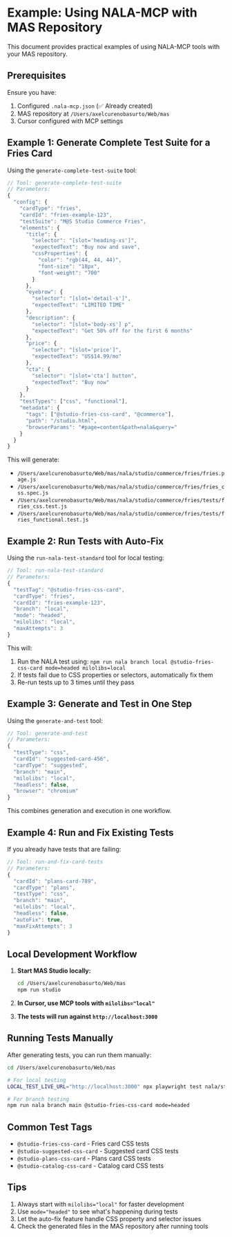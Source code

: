 # Example: Using NALA-MCP with MAS Repository

This document provides practical examples of using NALA-MCP tools with your MAS repository.

## Prerequisites

Ensure you have:
1. Configured `.nala-mcp.json` (✅ Already created)
2. MAS repository at `/Users/axelcurenobasurto/Web/mas`
3. Cursor configured with MCP settings

## Example 1: Generate Complete Test Suite for a Fries Card

Using the `generate-complete-test-suite` tool:

```javascript
// Tool: generate-complete-test-suite
// Parameters:
{
  "config": {
    "cardType": "fries",
    "cardId": "fries-example-123",
    "testSuite": "M@S Studio Commerce Fries",
    "elements": {
      "title": {
        "selector": "[slot='heading-xs']",
        "expectedText": "Buy now and save",
        "cssProperties": {
          "color": "rgb(44, 44, 44)",
          "font-size": "18px",
          "font-weight": "700"
        }
      },
      "eyebrow": {
        "selector": "[slot='detail-s']",
        "expectedText": "LIMITED TIME"
      },
      "description": {
        "selector": "[slot='body-xs'] p",
        "expectedText": "Get 50% off for the first 6 months"
      },
      "price": {
        "selector": "[slot='price']",
        "expectedText": "US$14.99/mo"
      },
      "cta": {
        "selector": "[slot='cta'] button",
        "expectedText": "Buy now"
      }
    },
    "testTypes": ["css", "functional"],
    "metadata": {
      "tags": ["@studio-fries-css-card", "@commerce"],
      "path": "/studio.html",
      "browserParams": "#page=content&path=nala&query="
    }
  }
}
```

This will generate:
- `/Users/axelcurenobasurto/Web/mas/nala/studio/commerce/fries/fries.page.js`
- `/Users/axelcurenobasurto/Web/mas/nala/studio/commerce/fries/fries_css.spec.js`
- `/Users/axelcurenobasurto/Web/mas/nala/studio/commerce/fries/tests/fries_css.test.js`
- `/Users/axelcurenobasurto/Web/mas/nala/studio/commerce/fries/tests/fries_functional.test.js`

## Example 2: Run Tests with Auto-Fix

Using the `run-nala-test-standard` tool for local testing:

```javascript
// Tool: run-nala-test-standard
// Parameters:
{
  "testTag": "@studio-fries-css-card",
  "cardType": "fries",
  "cardId": "fries-example-123",
  "branch": "local",
  "mode": "headed",
  "milolibs": "local",
  "maxAttempts": 3
}
```

This will:
1. Run the NALA test using: `npm run nala branch local @studio-fries-css-card mode=headed milolibs=local`
2. If tests fail due to CSS properties or selectors, automatically fix them
3. Re-run tests up to 3 times until they pass

## Example 3: Generate and Test in One Step

Using the `generate-and-test` tool:

```javascript
// Tool: generate-and-test
// Parameters:
{
  "testType": "css",
  "cardId": "suggested-card-456",
  "cardType": "suggested",
  "branch": "main",
  "milolibs": "local",
  "headless": false,
  "browser": "chromium"
}
```

This combines generation and execution in one workflow.

## Example 4: Run and Fix Existing Tests

If you already have tests that are failing:

```javascript
// Tool: run-and-fix-card-tests
// Parameters:
{
  "cardId": "plans-card-789",
  "cardType": "plans",
  "testType": "css",
  "branch": "main",
  "milolibs": "local",
  "headless": false,
  "autoFix": true,
  "maxFixAttempts": 3
}
```

## Local Development Workflow

1. **Start MAS Studio locally:**
   ```bash
   cd /Users/axelcurenobasurto/Web/mas
   npm run studio
   ```

2. **In Cursor, use MCP tools with `milolibs="local"`**

3. **The tests will run against `http://localhost:3000`**

## Running Tests Manually

After generating tests, you can run them manually:

```bash
cd /Users/axelcurenobasurto/Web/mas

# For local testing
LOCAL_TEST_LIVE_URL="http://localhost:3000" npx playwright test nala/studio/commerce/fries/tests/fries_css.test.js --project=mas-live-chromium --headed

# For branch testing
npm run nala branch main @studio-fries-css-card mode=headed
```

## Common Test Tags

- `@studio-fries-css-card` - Fries card CSS tests
- `@studio-suggested-css-card` - Suggested card CSS tests
- `@studio-plans-css-card` - Plans card CSS tests
- `@studio-catalog-css-card` - Catalog card CSS tests

## Tips

1. Always start with `milolibs="local"` for faster development
2. Use `mode="headed"` to see what's happening during tests
3. Let the auto-fix feature handle CSS property and selector issues
4. Check the generated files in the MAS repository after running tools 